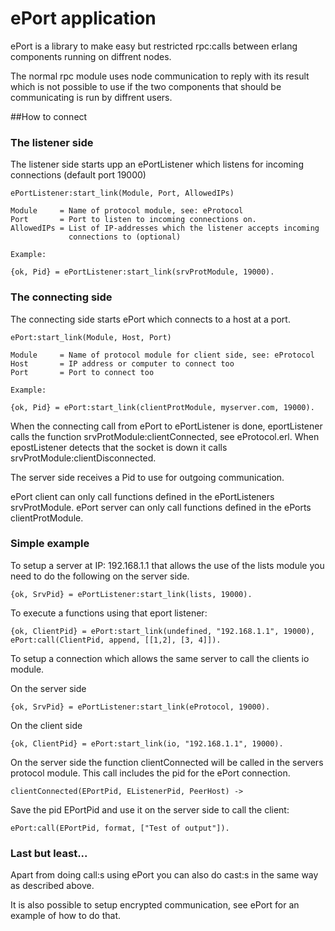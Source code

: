 # ePort application

ePort is a library to make easy but restricted rpc:calls between erlang components
running on diffrent nodes.

The normal rpc module uses node communication to reply with its result which is 
not possible to use if the two components that should be communicating is run by
diffrent users.

##How to connect

### The listener side
The listener side starts upp an ePortListener which listens for incoming 
connections (default port 19000)

    ePortListener:start_link(Module, Port, AllowedIPs)
    
    Module     = Name of protocol module, see: eProtocol
    Port       = Port to listen to incoming connections on.
    AllowedIPs = List of IP-addresses which the listener accepts incoming 
                 connections to (optional)
                 
    Example:

    {ok, Pid} = ePortListener:start_link(srvProtModule, 19000).                            

### The connecting side                 
The connecting side starts ePort which connects to a host at a port.                 
                 
    ePort:start_link(Module, Host, Port)
    
    Module     = Name of protocol module for client side, see: eProtocol
    Host       = IP address or computer to connect too
    Port       = Port to connect too
    
    Example:
    
    {ok, Pid} = ePort:start_link(clientProtModule, myserver.com, 19000).

When the connecting call from ePort to ePortListener is done, eportListener
calls the function srvProtModule:clientConnected, see eProtocol.erl. When 
epostListener detects that the socket is down it calls srvProtModule:clientDisconnected.

The server side receives a Pid to use for outgoing communication.

ePort client can only call functions defined in the ePortListeners srvProtModule.
ePort server can only call functions defined in the ePorts clientProtModule.

### Simple example

To setup a server at IP: 192.168.1.1 that allows the use of the lists module you 
need to do the following on the server side.

    {ok, SrvPid} = ePortListener:start_link(lists, 19000).
    
To execute a functions using that eport listener:

    {ok, ClientPid} = ePort:start_link(undefined, "192.168.1.1", 19000),
    ePort:call(ClientPid, append, [[1,2], [3, 4]]).
    
To setup a connection which allows the same server to call the clients io module.

On the server side

    {ok, SrvPid} = ePortListener:start_link(eProtocol, 19000).

On the client side

    {ok, ClientPid} = ePort:start_link(io, "192.168.1.1", 19000).
    
On the server side the function clientConnected will be called in the servers 
protocol module. This call includes the pid for the ePort connection.

    clientConnected(EPortPid, EListenerPid, PeerHost) ->
    
Save the pid EPortPid and use it on the server side to call the client:

    ePort:call(EPortPid, format, ["Test of output"]).
    
### Last but least...

Apart from doing call:s using ePort you can also do cast:s in the same way
as described above.

It is also possible to setup encrypted communication, see ePort for an example of
how to do that.

    
    